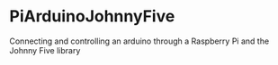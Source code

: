 # PiArduinoJohnnyFive
Connecting and controlling an arduino through a Raspberry Pi and the Johnny Five library
